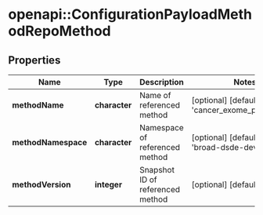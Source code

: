 # openapi::ConfigurationPayloadMethodRepoMethod


## Properties
Name | Type | Description | Notes
------------ | ------------- | ------------- | -------------
**methodName** | **character** | Name of referenced method | [optional] [default to &#39;cancer_exome_pipeline_v2&#39;]
**methodNamespace** | **character** | Namespace of referenced method | [optional] [default to &#39;broad-dsde-dev,&#39;]
**methodVersion** | **integer** | Snapshot ID of referenced method | [optional] [default to 1]


